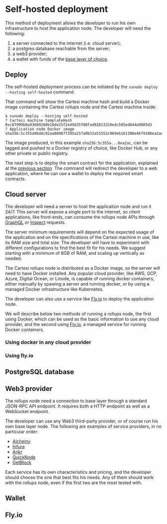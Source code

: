 # Self-hosted deployment

This method of deployment allows the developer to run his own infrastructure to host the application node. The developer will need the following:

1. a server connected to the internet (i.e. cloud server);
2. a postgres database reachable from the server;
3. a web3 provider;
4. a wallet with funds of the [base layer of choice](./supported-networks.md).

## Deploy

The self-hosted deployment process can be initiated by the `sunodo deploy --hosting self-hosted` command.

That command will show the Cartesi machine hash and build a Docker image containing the Cartesi rollups node and the Cartesi machine inside:

```shell
$ sunodo deploy --hosting self-hosted
? Cartesi machine templateHash 0xc87999b8a93609268b10de25f2e49d35f80fad92813310edc585ed644a9805d3
? Application node Docker image sha256:5c355a9bddc92aa08987f395a257a0b32a51552c969eb161386e46f9380ea2ac
```

The image produced, in this example `sha256:5c355a...0ea2ac`, can be tagged and pushed to a Docker registry of choice, like Docker Hub, or any other private or public registry.

The next step is to deploy the smart contract for the application, explained at the [previous section](./deploying-application.md). The command will redirect the developer to a web application, where he can use a wallet to deploy the required smart contracts.

## Cloud server

The developer will need a server to host the application node and run it 24/7. This server will expose a single port to the internet, so client applications, like front-ends, can consume the rollups node APIs through [GraphQL](https://docs.cartesi.io/cartesi-rollups/api/graphql/index/) or [Inspect](https://docs.cartesi.io/cartesi-rollups/api/inspect/inspect/) requests.

The server minimum requirements will depend on the expected usage of the application and on the specifications of the Cartesi machine in use, like its RAM size and total size. The developer will have to experiment with different configurations to find the best fit for his needs. We suggest starting with a minimum of 8GB of RAM, and scaling up vertically as needed.

The Cartesi rollups node is distributed as a Docker image, so the server will need to have Docker installed. Any popular cloud provider, like AWS, GCP, Azure, Digital Ocean, or Linode, is capable of running docker containers, either manually by spawing a server and running docker, or by using a managed Docker infrastructure like Kubernetes.

The developer can also use a service like [Fly.io](https://fly.io) to deploy the application node.

We will describe below two methods of running a rollups node, the first using Docker, which can be used as the basic information to use any cloud provider, and the second using [Fly.io](https://fly.io), a managed service for running Docker containers.

### Using docker in any cloud provider

### Using fly.io

## PostgreSQL database

## Web3 provider

The rollups node need a connection to base layer through a standard JSON-RPC API endpoint. It requires both a HTTP endpoint as well as a WebSocket endpoint.

The developer can use any Web3 third-party provider, or of course run his own base layer node. The following are examples of service providers, in no particular order:

-   [Alchemy](https://www.alchemy.com)
-   [Infura](https://infura.io)
-   [Ankr](https://www.ankr.com)
-   [QuickNode](https://www.quicknode.com)
-   [GetBlock](https://getblock.io)

Each service has its own characteristics and pricing, and the developer should choose the one that best fits his needs. Any of them should work with the rollups node, even if the first two are the most tested with.

## Wallet

## Fly.io
